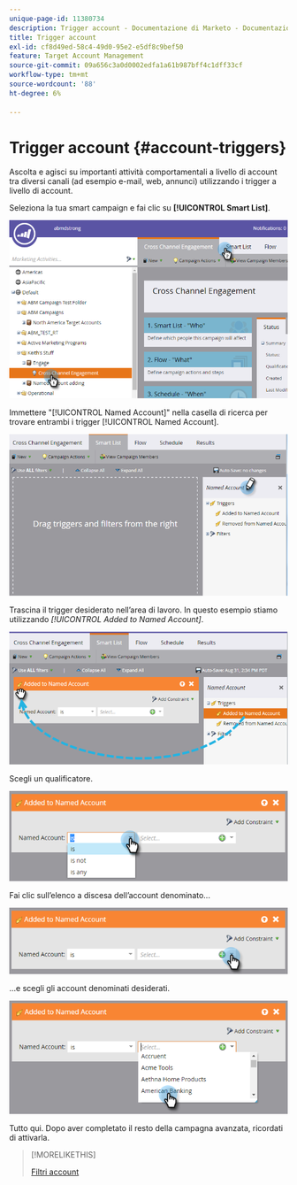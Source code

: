 ```yaml
---
unique-page-id: 11380734
description: Trigger account - Documentazione di Marketo - Documentazione del prodotto
title: Trigger account
exl-id: cf8d49ed-58c4-49d0-95e2-e5df8c9bef50
feature: Target Account Management
source-git-commit: 09a656c3a0d0002edfa1a61b987bff4c1dff33cf
workflow-type: tm+mt
source-wordcount: '88'
ht-degree: 6%

---
```


# Trigger account {#account-triggers}

Ascolta e agisci su importanti attività comportamentali a livello di account tra diversi canali (ad esempio e-mail, web, annunci) utilizzando i trigger a livello di account.

Seleziona la tua smart campaign e fai clic su **[!UICONTROL Smart List]**.

![](assets/one-1.png)

Immettere &quot;[!UICONTROL Named Account]&quot; nella casella di ricerca per trovare entrambi i trigger [!UICONTROL Named Account].

![](assets/two-1.png)

Trascina il trigger desiderato nell’area di lavoro. In questo esempio stiamo utilizzando _[!UICONTROL Added to Named Account]_.

![](assets/three-1.png)

Scegli un qualificatore.

![](assets/four-1.png)

Fai clic sull’elenco a discesa dell’account denominato...

![](assets/five-1.png)

...e scegli gli account denominati desiderati.

![](assets/six-1.png)

Tutto qui. Dopo aver completato il resto della campagna avanzata, ricordati di attivarla.

>[!MORELIKETHIS]
>
>[Filtri account](/help/marketo/product-docs/target-account-management/engage/account-filters.md)

